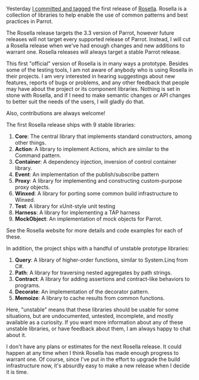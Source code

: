 Yesterday [I committed and tagged][release_commit] the first release of
[Rosella][]. Rosella is a collection of libraries to help enable the use of
common patterns and best practices in Parrot.

[release_commit]: https://github.com/Whiteknight/Rosella/commit/0ab2e93053909912aa48790686ea5c774d5006cc
[Rosella]: http://Whiteknight.github.com/Rosella

The Rosella release targets the 3.3 version of Parrot, however future releases
will not target every supported release of Parrot. Instead, I will cut a
Rosella release when we've had enough changes and new additions to warrant
one. Rosella releases will always target a stable Parrot release.

This first "official" version of Rosella is in many ways a prototype. Besides
some of the testing tools, I am not aware of anybody who is using Rosella in
their projects. I am very interested in hearing suggestings about new
features, reports of bugs or problems, and any other feedback that people may
have about the project or its component libraries. Nothing is set in stone
with Rosella, and if I need to make semantic changes or API changes to better
suit the needs of the users, I will gladly do that.

Also, contributions are always welcome!

The first Rosella release ships with 9 stable libraries:

1. **Core**: The central library that implements standard constructors, among
   other things.
2. **Action**:  A library to implement Actions, which are similar to the
   Command pattern.
3. **Container**: A dependency injection, inversion of control container
   library.
4. **Event**: An implementation of the publish/subscribe pattern
5. **Proxy**: A library for implementing and constructing custom-purpose
   proxy objects.
6. **Winxed**: A library for porting some common build infrastructure to
   Winxed.
7. **Test**: A library for xUnit-style unit testing
8. **Harness**: A library for implementing a TAP harness
9. **MockObject**: An implementation of mock objects for Parrot.

See the Rosella website for more details and code examples for each of these.

In addition, the project ships with a handful of unstable prototype libraries:

1. **Query**: A library of higher-order functions, similar to System.Linq
   from C#.
2. **Path**: A library for traversing nested aggregates by path strings.
3. **Contract**: A library for adding assertions and contract-like behaviors
   to programs.
4. **Decorate**: An implementation of the decorator pattern.
5. **Memoize**: A library to cache results from common functions.

Here, "unstable" means that these libraries should be usable for some
situations, but are undocumented, untested, incomplete, and mostly available
as a curiosity. If you want more information about any of these unstable
libraries, or have feedback about them, I am always happy to chat about it.

I don't have any plans or estimates for the next Rosella release. It could
happen at any time when I think Rosella has made enough progress to warrant
one. Of course, since I've put in the effort to upgrade the build
infrastructure now, it's absurdly easy to make a new release when I decide
it is time.
